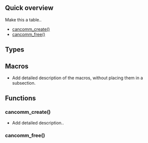 ## Quick overview

Make this a table..

* [cancomm_create()](#cancomm_create)
* [cancomm_free()](#cancomm_free)

## Types



## Macros

+ Add detailed description of the macros, without placing them in a subsection.



## Functions

### cancomm_create()

* Add detailed description..

### cancomm_free()

